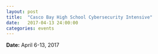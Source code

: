 ```yaml
---
layout: post
title:  "Casco Bay High School Cybersecurity Intensive"
date:   2017-04-13 24:00:00
categories: events
---
```


<p><strong>Date:</strong> April 6-13, 2017</p>
